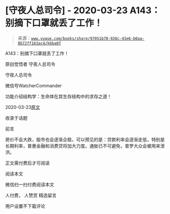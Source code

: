 # [守夜人总司令] - 2020-03-23 A143：别摘下口罩就丢了工作！

> 来源：[`www.yuque.com/books/share/97051b78-926c-43e6-b0aa-0b72ff163ac4/kbba0f`](https://www.yuque.com/books/share/97051b78-926c-43e6-b0aa-0b72ff163ac4/kbba0f)



A143：别摘下口罩就丢了工作！ 

原创觉悟者 守夜人总司令 

守夜人总司令 

微信号WatcherCommander 

功能介绍结构学：生命体在其生存结构中的求存之道！ 

2020-03-23[原文](https://mp.weixin.qq.com/s?__biz=MzAxNDk1NjI2Mw==&mid=2247485056&idx=1&sn=eff9f05bcad84a7ccd397ebaacde4055&chksm=9b8a2508acfdac1eb18a04ce52aef698f8e4da804261fd1f75930aa5e7c3fbe50806b0077542&scene=27#wechat_redirect&cpage=251) 

收录于话题 

前言 

房价不会大跌，股市也会逐渐企稳，可以预见的是：贷款利率会逐渐走低，特别是长期利率，普惠金融和消费贷将加大力度。通胀已不可避免，普罗大众会被用来泄洪。 

正文需付费后才可阅读 

阅读本文 

微信扫一扫付费阅读本文 

人付费， 人赞赏 <ne-h3 id="goNIm" data-lake-id="goNIm"><ne-heading-ext><ne-heading-anchor></ne-heading-anchor><ne-heading-fold></ne-heading-fold></ne-heading-ext><ne-heading-content>精选留言</ne-heading-content></ne-h3> 

用户设置不下载评论